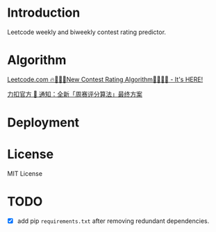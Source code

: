 
# Introduction

Leetcode weekly and biweekly contest rating predictor.

# Algorithm

[Leetcode.com 🔥👩🏻‍💻New Contest Rating Algorithm👨🏽‍💻🔥 - It's HERE!](https://leetcode.com/discuss/general-discussion/468851/New-Contest-Rating-Algorithm-(Coming-Soon))

[力扣官方 📣 通知：全新「周赛评分算法」最终方案](https://leetcode.cn/circle/article/neTUV4/)

# Deployment

# License

MIT License

# TODO

- [x] add pip `requirements.txt` after removing redundant dependencies.


